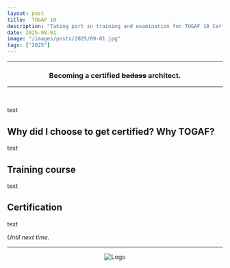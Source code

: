 ```yaml
---
layout: post
title:  TOGAF 10
description: "Taking part in training and examination for TOGAF 10 Certification"
date: 2025-08-01
image: "/images/posts/2025/09-01.jpg"
tags: ["2025"]
---
```


---

<center>
<h3> Becoming a certified <s>badass</s> architect. </h3>
</center>

---

<br/>

text

## Why did I choose to get certified? Why TOGAF?
text

## Training course
text

## Certification
text

_Until next time._

---

<div style="text-align:center" markdown="1">
<img src="{{site.baseurl}}/images/logo.png" alt="Logo">
</div>
